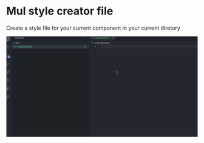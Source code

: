 # MuI style creator file

Create a style file for your current component in your current diretory

![](https://github.com/NicolasPrr/make-me-style/blob/main/record2.gif)



